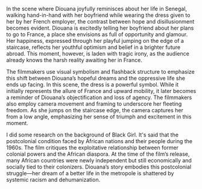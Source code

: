 In the scene where Diouana joyfully reminisces about her life in Senegal, walking hand-in-hand with her boyfriend while wearing the dress given to her by her French employer, the contrast between hope and disillusionment becomes evident. Diouana is excitedly telling her boyfriend about her plans to go to France, a place she envisions as full of opportunity and glamour. Her happiness, expressed through her playful jumping on the edge of a staircase, reflects her youthful optimism and belief in a brighter future abroad. This moment, however, is laden with tragic irony, as the audience already knows the harsh reality awaiting her in France.

The filmmakers use visual symbolism and flashback structure to emphasize this shift between Diouana’s hopeful dreams and the oppressive life she ends up facing. In this scene, the dress is a powerful symbol. While it initially represents the allure of France and upward mobility, it later becomes a reminder of Diouana’s objectification and loss of agency. The filmmakers also employ camera movement and framing to underscore her fleeting freedom. As she jumps on the staircase edge, the camera captures her from a low angle, emphasizing her sense of triumph and excitement in this moment.

I did some research on the background of Black Girl. It's said that the postcolonial condition faced by African nations and their people during the 1960s. The film critiques the exploitative relationship between former colonial powers and the African diaspora. At the time of the film’s release, many African countries were newly independent but still economically and socially tied to their colonizers. Diouana’s story embodies this postcolonial struggle—her dream of a better life in the metropole is shattered by systemic racism and dehumanization.



